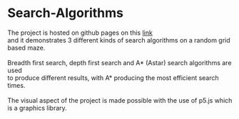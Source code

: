# Search-Algorithms
The project is hosted on github pages on this [link](https://steliosvakoufis.github.io/Search-Algorithms/)\
and it demonstrates 3 different kinds of search algorithms on a random grid based maze.\
\
Breadth first search, depth first search and A* (Astar) search algorithms are used \
to produce different results, with A* producing the most efficient search times.\
\
The visual aspect of the project is made possible with the use of p5.js which is a graphics library.
